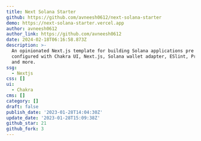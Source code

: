 ```yaml
---
title: Next Solana Starter
github: https://github.com/avneesh0612/next-solana-starter
demo: https://next-solana-starter.vercel.app
author: avneesh0612
author_link: https://github.com/avneesh0612
date: 2024-02-18T06:16:58.873Z
description: >-
  An opinionated Next.js template for building Solana applications pre
  configured with Chakra UI, Next.js, Solana wallet adapter, ESlint, Prettier,
  and more.
ssg:
  - Nextjs
css: []
ui:
  - Chakra
cms: []
category: []
draft: false
publish_date: '2023-01-28T14:04:30Z'
update_date: '2023-01-28T15:09:38Z'
github_star: 21
github_fork: 3
---
```

